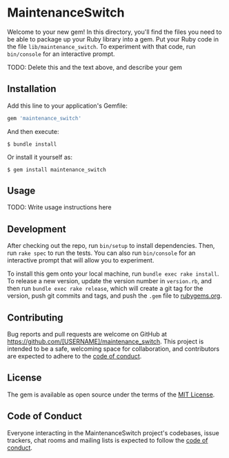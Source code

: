 # MaintenanceSwitch

Welcome to your new gem! In this directory, you'll find the files you need to be able to package up your Ruby library into a gem. Put your Ruby code in the file `lib/maintenance_switch`. To experiment with that code, run `bin/console` for an interactive prompt.

TODO: Delete this and the text above, and describe your gem

## Installation

Add this line to your application's Gemfile:

```ruby
gem 'maintenance_switch'
```

And then execute:

    $ bundle install

Or install it yourself as:

    $ gem install maintenance_switch

## Usage

TODO: Write usage instructions here

## Development

After checking out the repo, run `bin/setup` to install dependencies. Then, run `rake spec` to run the tests. You can also run `bin/console` for an interactive prompt that will allow you to experiment.

To install this gem onto your local machine, run `bundle exec rake install`. To release a new version, update the version number in `version.rb`, and then run `bundle exec rake release`, which will create a git tag for the version, push git commits and tags, and push the `.gem` file to [rubygems.org](https://rubygems.org).

## Contributing

Bug reports and pull requests are welcome on GitHub at https://github.com/[USERNAME]/maintenance_switch. This project is intended to be a safe, welcoming space for collaboration, and contributors are expected to adhere to the [code of conduct](https://github.com/[USERNAME]/maintenance_switch/blob/master/CODE_OF_CONDUCT.md).


## License

The gem is available as open source under the terms of the [MIT License](https://opensource.org/licenses/MIT).

## Code of Conduct

Everyone interacting in the MaintenanceSwitch project's codebases, issue trackers, chat rooms and mailing lists is expected to follow the [code of conduct](https://github.com/[USERNAME]/maintenance_switch/blob/master/CODE_OF_CONDUCT.md).
